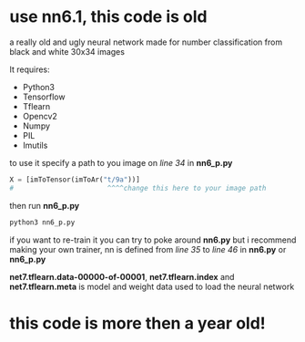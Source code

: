 # **use nn6.1, this code is old**
a really old and ugly neural network made for number classification from black and white 30x34 images 

It requires:
* Python3
* Tensorflow
* Tflearn
* Opencv2
* Numpy
* PIL
* Imutils

to use it specify a path to you image on *line 34* in **nn6_p.py**
```python
X = [imToTensor(imToAr("t/9a"))]
#                       ^^^^change this here to your image path
```
then run **nn6_p.py**
```python
python3 nn6_p.py
```

if you want to re-train it you can try to poke around **nn6.py** but i recommend making your own trainer, nn is defined from *line 35* to *line 46* in **nn6.py** or **nn6_p.py**

**net7.tflearn.data-00000-of-00001**, **net7.tflearn.index** and **net7.tflearn.meta** is model and weight data used to load the neural network

# **this code is more then a year old!**

